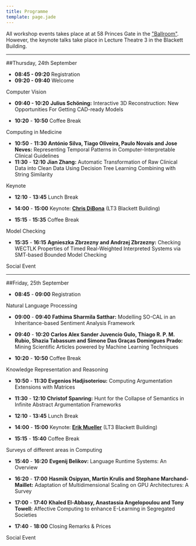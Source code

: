 ```yaml
---
title: Programme
template: page.jade
---
```


All workshop events takes place at at 58 Princes Gate in the ["Ballroom"](http://www3.imperial.ac.uk/conferenceandevents/venues/southkensingtonvenues/58pg). However, the keynote talks take place in  Lecture Theatre 3 in the Blackett Building. 

---
##Thursday, 24th September

* **08:45 - 09:20**	Registration
* **09:20 - 09:40**	Welcome
	
Computer Vision	
* **09:40 - 10:20**	**Julius Schöning:** Interactive 3D Reconstruction: New Opportunities For Getting CAD-ready Models

* **10:20** - **10:50**	Coffee Break
	
Computing in Medicine	
* **10:50** - **11:30**	**António Silva, Tiago Oliveira, Paulo Novais and Jose Neves:** Representing Temporal Patterns in Computer-Interpretable Clinical Guidelines  
* **11:30** - **12:10**	**Jian Zhang:** Automatic Transformation of Raw Clinical Data into Clean Data Using Decision Tree Learning Combining with String Similarity 

Keynote 
	
* **12:10** - **13:45**	Lunch Break
	
* **14:00** - **15:00**	Keynote: [**Chris DiBona**](/2015/keynotes.html) (LT3 Blackett Building)

* **15:15** - **15:35**	Coffee Break
	
Model Checking	
* **15:35** - **16:15** **Agnieszka Zbrzezny and Andrzej Zbrzezny:**	Checking WECTLK Properties of Timed Real-Weighted Interpreted Systems via SMT-based Bounded Model Checking 
	
Social Event	

---

##Friday, 25th September

* **08:45** - **09:00**	Registration 
	
Natural Language Processing	
* **09:00** - **09:40**	**Fathima Sharmila Satthar:** Modelling SO-CAL in an Inheritance-based Sentiment Analysis Framework 
* **09:40** - **10:20**	**Carlos Alex Sander Juvencio Gulo, Thiago R. P. M. Rubio, Shazia Tabassum and Simone Das Graças Domingues Prado:** Mining Scientific Articles powered by Machine Learning Techniques 
	
* **10:20** - **10:50**	Coffee Break
	
Knowledge Representation and Reasoning	
* **10:50** - **11:30** **Evgenios Hadjisoteriou:**	Computing Argumentation Extensions with Matrices 
* **11:30** - **12:10** **Christof Spanring:** Hunt for the Collapse of Semantics in Infinite Abstract Argumentation Frameworks  
	
* **12:10** - **13:45**	Lunch Break
	
* **14:00** - **15:00**	Keynote: [**Erik Mueller**](/2015/keynotes.html) (LT3 Blackett Building)
	
* **15:15** - **15:40**	Coffee Break
	
Surveys of different areas in Computing	
* **15:40** - **16:20**	**Evgenij Belikov:** Language Runtime Systems: An Overview  
* **16:20** - **17:00**	**Hasmik Osipyan, Martin Krulis and Stephane Marchand-Maillet:** Adaptation of Multidimensional Scaling on GPU Architectures: A Survey 
* **17:00** - **17:40**	**Khaled El-Abbasy, Anastassia Angelopoulou and Tony Towell:** Affective Computing to enhance E-Learning in Segregated Societies  
	
* **17:40** - **18:00** 	Closing Remarks & Prices

Social Event	
